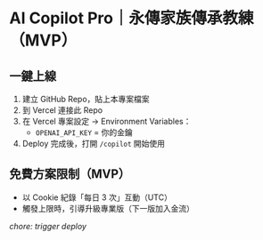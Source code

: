 # AI Copilot Pro｜永傳家族傳承教練（MVP）

## 一鍵上線
1. 建立 GitHub Repo，貼上本專案檔案
2. 到 Vercel 連接此 Repo
3. 在 Vercel 專案設定 → Environment Variables：
   - `OPENAI_API_KEY` = 你的金鑰
4. Deploy 完成後，打開 `/copilot` 開始使用

## 免費方案限制（MVP）
- 以 Cookie 紀錄「每日 3 次」互動（UTC）
- 觸發上限時，引導升級專業版（下一版加入金流）

_chore: trigger deploy_
